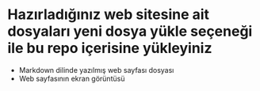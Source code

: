 # Hazırladığınız web sitesine ait dosyaları yeni dosya yükle seçeneği ile bu repo içerisine yükleyiniz
* Markdown dilinde yazılmış web sayfası dosyası
* Web sayfasının ekran görüntüsü
